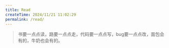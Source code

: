 ```yaml
---
title: Read
createTime: 2024/11/21 11:02:29
permalink: /read/
---
```


>书要一点点读，路要一点点走，代码要一点点写，bug要一点点改，面包会有的，牛奶也会有的。